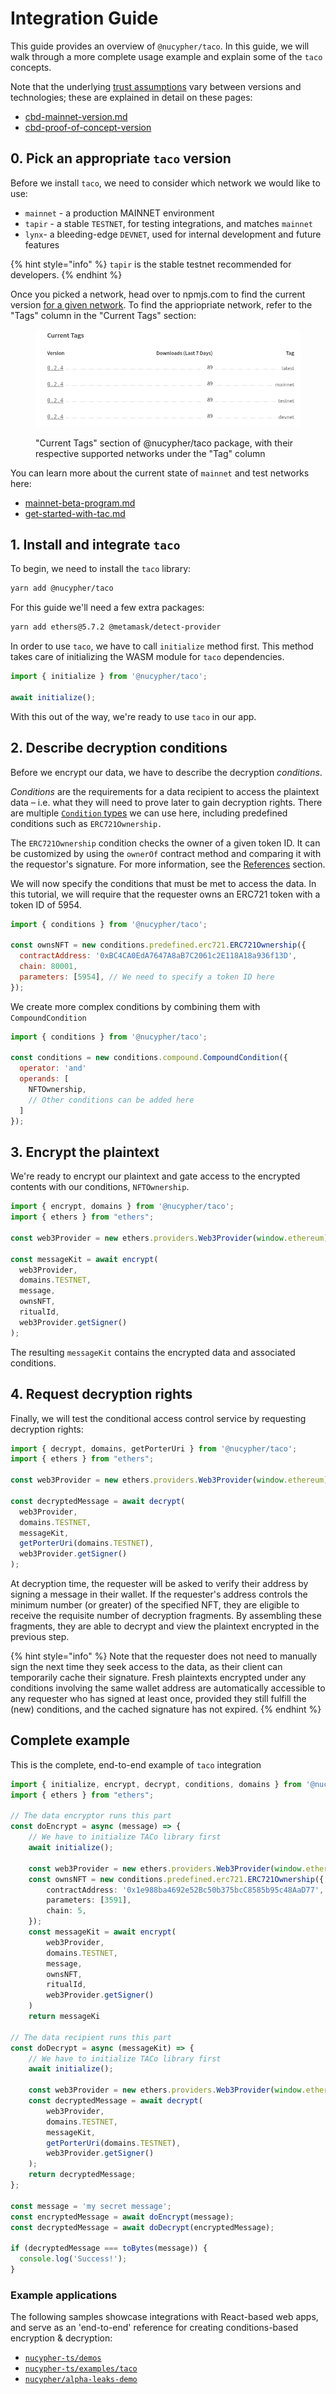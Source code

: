 # Integration Guide

This guide provides an overview of `@nucypher/taco`. In this guide, we will walk through a more complete usage example and explain some of the `taco` concepts.&#x20;

Note that the underlying [trust assumptions](../trust-assumptions/) vary between versions and technologies; these are explained in detail on these pages:

* [cbd-mainnet-version.md](../trust-assumptions/cbd-mainnet-version.md "mention")
* [cbd-proof-of-concept-version](../trust-assumptions/cbd-proof-of-concept-version/ "mention")

## 0. Pick an appropriate `taco` version

Before we install `taco`, we need to consider which network we would like to use:

* `mainnet` - a production MAINNET environment
* `tapir` - a stable `TESTNET`, for testing integrations, and matches `mainnet`
* `lynx`- a bleeding-edge `DEVNET`, used for internal development and future features

{% hint style="info" %}
`tapir` is the stable testnet recommended for developers.
{% endhint %}

Once you picked a network, head over to npmjs.com to find the current version [for a given network](https://www.npmjs.com/package/@nucypher/taco?activeTab=versions). To find the appriopriate network, refer to the "Tags" column in the "Current Tags" section:

<figure><img src="../../../.gitbook/assets/image (1).png" alt=""><figcaption><p>"Current Tags" section of @nucypher/taco package, with their respective supported networks under the "Tag" column</p></figcaption></figure>

You can learn more about the current state of `mainnet` and test networks here:

* [mainnet-beta-program.md](mainnet-beta-program.md "mention")
* [get-started-with-tac.md](get-started-with-tac.md "mention")

## 1. Install and integrate `taco`

To begin, we need to install the `taco` library:

```bash
yarn add @nucypher/taco
```

For this guide we'll need a few extra packages:

```bash
yarn add ethers@5.7.2 @metamask/detect-provider
```

In order to use `taco`, we have to call `initialize` method first. This method takes care of initializing the WASM module for `taco` dependencies.

```typescript
import { initialize } from '@nucypher/taco';

await initialize();
```

With this out of the way, we're ready to use `taco` in our app.

## 2. Describe decryption conditions

Before we encrypt our data, we have to describe the decryption _conditions_.

_Conditions_ are the requirements for a data recipient to access the plaintext data – i.e. what they will need to prove later to gain decryption rights. There are multiple [`Condition` types](../conditions/conditions/) we can use here, including predefined conditions such as `ERC721Ownership.`

The `ERC721Ownership` condition checks the owner of a given token ID. It can be customized by using the `ownerOf` contract method and comparing it with the requestor's signature. For more information, see the [References](../references.md) section.

We will now specify the conditions that must be met to access the data. In this tutorial, we will require that the requester owns an ERC721 token with a token ID of 5954.

```javascript
import { conditions } from '@nucypher/taco';

const ownsNFT = new conditions.predefined.erc721.ERC721Ownership({
  contractAddress: '0xBC4CA0EdA7647A8aB7C2061c2E118A18a936f13D',
  chain: 80001,
  parameters: [5954], // We need to specify a token ID here
});
```

We create more complex conditions by combining them with `CompoundCondition`

```javascript
import { conditions } from '@nucypher/taco';

const conditions = new conditions.compound.CompoundCondition({
  operator: 'and'
  operands: [
    NFTOwnership,
    // Other conditions can be added here
  ]
});
```

## 3. Encrypt the plaintext

We're ready to encrypt our plaintext and gate access to the encrypted contents with our conditions, `NFTOwnership`.

```javascript
import { encrypt, domains } from '@nucypher/taco';
import { ethers } from "ethers";

const web3Provider = new ethers.providers.Web3Provider(window.ethereum);

const messageKit = await encrypt(
  web3Provider,
  domains.TESTNET,
  message,
  ownsNFT,
  ritualId,
  web3Provider.getSigner() 
);
```

The resulting `messageKit` contains the encrypted data and associated conditions.

## 4. Request decryption rights

Finally, we will test the conditional access control service by requesting decryption rights:

```javascript
import { decrypt, domains, getPorterUri } from '@nucypher/taco';
import { ethers } from "ethers";

const web3Provider = new ethers.providers.Web3Provider(window.ethereum); 

const decryptedMessage = await decrypt(
  web3Provider,
  domains.TESTNET,
  messageKit,
  getPorterUri(domains.TESTNET),
  web3Provider.getSigner()
);

```

At decryption time, the requester will be asked to verify their address by signing a message in their wallet. If the requester's address controls the minimum number (or greater) of the specified NFT, they are eligible to receive the requisite number of decryption fragments. By assembling these fragments, they are able to decrypt and view the plaintext encrypted in the previous step.&#x20;

{% hint style="info" %}
Note that the requester does not need to manually sign the next time they seek access to the data, as their client can temporarily cache their signature. Fresh plaintexts encrypted under any conditions involving the same wallet address are automatically accessible to any requester who has signed at least once, provided they still fulfill the (new) conditions, and the cached signature has not expired.&#x20;
{% endhint %}

## Complete example

This is the complete, end-to-end example of `taco` integration

```typescript
import { initialize, encrypt, decrypt, conditions, domains } from '@nucypher/taco'
import { ethers } from "ethers";

// The data encryptor runs this part
const doEncrypt = async (message) => {
    // We have to initialize TACo library first
    await initialize();

    const web3Provider = new ethers.providers.Web3Provider(window.ethereum);
    const ownsNFT = new conditions.predefined.erc721.ERC721Ownership({
        contractAddress: '0x1e988ba4692e52Bc50b375bcC8585b95c48AaD77',
        parameters: [3591],
        chain: 5,
    });
    const messageKit = await encrypt(
        web3Provider,
        domains.TESTNET,
        message,
        ownsNFT,
        ritualId,
        web3Provider.getSigner()
    )
    return messageKi

// The data recipient runs this part
const doDecrypt = async (messageKit) => {
    // We have to initialize TACo library first
    await initialize();

    const web3Provider = new ethers.providers.Web3Provider(window.ethereum);
    const decryptedMessage = await decrypt(
        web3Provider,
        domains.TESTNET,
        messageKit,
        getPorterUri(domains.TESTNET),
        web3Provider.getSigner()
    );
    return decryptedMessage;
};

const message = 'my secret message';
const encryptedMessage = await doEncrypt(message);
const decryptedMessage = await doDecrypt(encryptedMessage);

if (decryptedMessage === toBytes(message)) {
  console.log('Success!');
}
```

### Example applications

The following samples showcase integrations with React-based web apps, and serve as an 'end-to-end' reference for creating conditions-based encryption & decryption:

* [`nucypher-ts/demos`](https://github.com/nucypher/nucypher-ts/tree/main/demos)
* [`nucypher-ts/examples/taco`](https://github.com/nucypher/nucypher-ts/tree/main/examples/taco)
* [`nucypher/alpha-leaks-demo`](https://github.com/nucypher/alpha-leaks-demo)

